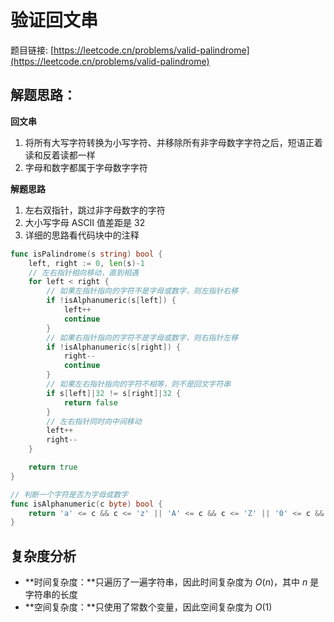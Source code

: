 # 验证回文串

题目链接: [https://leetcode.cn/problems/valid-palindrome](https://leetcode.cn/problems/valid-palindrome)

## 解题思路：

**回文串**

1. 将所有大写字符转换为小写字符、并移除所有非字母数字字符之后，短语正着读和反着读都一样
2. 字母和数字都属于字母数字字符

**解题思路**

1. 左右双指针，跳过非字母数字的字符
2. 大小写字母 ASCII 值差距是 32
3. 详细的思路看代码块中的注释

```go
func isPalindrome(s string) bool {
	left, right := 0, len(s)-1
	// 左右指针相向移动，直到相遇
	for left < right {
		// 如果左指针指向的字符不是字母或数字，则左指针右移
		if !isAlphanumeric(s[left]) {
			left++
			continue
		}
		// 如果右指针指向的字符不是字母或数字，则右指针左移
		if !isAlphanumeric(s[right]) {
			right--
			continue
		}
		// 如果左右指针指向的字符不相等，则不是回文字符串
		if s[left]|32 != s[right]|32 {
			return false
		}
		// 左右指针同时向中间移动
		left++
		right--
	}

	return true
}

// 判断一个字符是否为字母或数字
func isAlphanumeric(c byte) bool {
	return 'a' <= c && c <= 'z' || 'A' <= c && c <= 'Z' || '0' <= c && c <= '9'
}
```

## 复杂度分析

- **时间复杂度：**只遍历了一遍字符串，因此时间复杂度为 $O(n)$，其中 $n$ 是字符串的长度
- **空间复杂度：**只使用了常数个变量，因此空间复杂度为 $O(1)$
